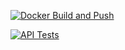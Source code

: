 [![Docker Build and Push](https://github.com/ShvetsovYura/parch_module2/actions/workflows/docker-build-push.yml/badge.svg)](https://github.com/ShvetsovYura/parch_module2/actions/workflows/docker-build-push.yml)

[![API Tests](https://github.com/ShvetsovYura/parch_module2/actions/workflows/api-tests.yml/badge.svg)](https://github.com/ShvetsovYura/parch_module2/actions/workflows/api-tests.yml)